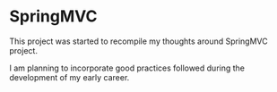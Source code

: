 # SpringMVC

This project was started to recompile my thoughts around SpringMVC project.

I am planning to incorporate good practices followed during the development of my early career.
